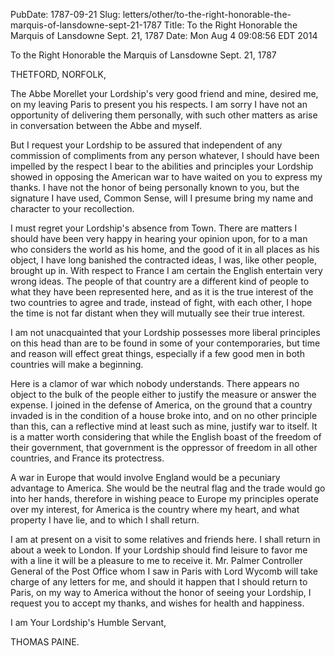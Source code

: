 PubDate: 1787-09-21
Slug: letters/other/to-the-right-honorable-the-marquis-of-lansdowne-sept-21-1787
Title: To the Right Honorable the Marquis of Lansdowne  Sept. 21, 1787
Date: Mon Aug  4 09:08:56 EDT 2014

   To the Right Honorable the Marquis of Lansdowne  Sept. 21, 1787

   THETFORD, NORFOLK,

   The Abbe Morellet your Lordship's very good friend and mine, desired me,
   on my leaving Paris to present you his respects. I am sorry I have not an
   opportunity of delivering them personally, with such other matters as
   arise in conversation between the Abbe and myself.

   But I request your Lordship to be assured that independent of any
   commission of compliments from any person whatever, I should have been
   impelled by the respect I bear to the abilities and principles your
   Lordship showed in opposing the American war to have waited on you to
   express my thanks. I have not the honor of being personally known to you,
   but the signature I have used, Common Sense, will I presume bring my name
   and character to your recollection.

   I must regret your Lordship's absence from Town. There are matters I
   should have been very happy in hearing your opinion upon, for to a man who
   considers the world as his home, and the good of it in all places as his
   object, I have long banished the contracted ideas, I was, like other
   people, brought up in. With respect to France I am certain the English
   entertain very wrong ideas. The people of that country are a different
   kind of people to what they have been represented here, and as it is the
   true interest of the two countries to agree and trade, instead of fight,
   with each other, I hope the time is not far distant when they will
   mutually see their true interest.

   I am not unacquainted that your Lordship possesses more liberal principles
   on this head than are to be found in some of your contemporaries, but time
   and reason will effect great things, especially if a few good men in both
   countries will make a beginning.

   Here is a clamor of war which nobody understands. There appears no object
   to the bulk of the people either to justify the measure or answer the
   expense. I joined in the defense of America, on the ground that a country
   invaded is in the condition of a house broke into, and on no other
   principle than this, can a reflective mind at least such as mine, justify
   war to itself. It is a matter worth considering that while the English
   boast of the freedom of their government, that government is the oppressor
   of freedom in all other countries, and France its protectress.

   A war in Europe that would involve England would be a pecuniary advantage
   to America. She would be the neutral flag and the trade would go into her
   hands, therefore in wishing peace to Europe my principles operate over my
   interest, for America is the country where my heart, and what property I
   have lie, and to which I shall return.

   I am at present on a visit to some relatives and friends here. I shall
   return in about a week to London. If your Lordship should find leisure to
   favor me with a line it will be a pleasure to me to receive it. Mr. Palmer
   Controller General of the Post Office whom I saw in Paris with Lord Wycomb
   will take charge of any letters for me, and should it happen that I should
   return to Paris, on my way to America without the honor of seeing your
   Lordship, I request you to accept my thanks, and wishes for health and
   happiness.

   I am Your Lordship's Humble Servant,

   THOMAS PAINE.


